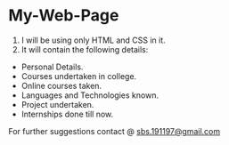 # My-Web-Page

1. I will be using only HTML and CSS in it. 
2. It will contain the following details:
  - Personal Details.
  - Courses undertaken in college.
  - Online courses taken.
  - Languages and Technologies known.
  - Project undertaken.
  - Internships done till now.
  
For further suggestions contact @ sbs.191197@gmail.com
